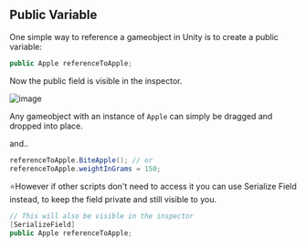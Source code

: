 ## Public Variable

One simple way to reference a gameobject in Unity is to create a public variable:
```cs
public Apple referenceToApple;
```


Now the public field is visible in the inspector.

![image](https://user-images.githubusercontent.com/60554748/227689118-08cd874d-9334-42e9-ae63-d584b7d4a7d0.png)

Any gameobject with an instance of `Apple` can simply be dragged and dropped into place.


and..

```cs
referenceToApple.BiteApple(); // or
referenceToApple.weightInGrams = 150;
```

⭐However if other scripts don't need to access it you can use Serialize Field instead, to keep the field private and still visible to you.

```cs
// This will also be visible in the inspector
[SerializeField]
public Apple referenceToApple;
```
